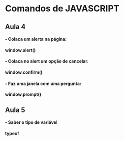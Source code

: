 # Comandos de JAVASCRIPT
## Aula 4

#### - Colaca um alerta na página:

**window.alert()**

#### - Colaca no alert um opção de cancelar:

**window.confirm()**

#### - Faz uma janela com uma pergunta:

**window.prompt()**


## Aula 5

#### - Saber o tipo de variável

**typeof**